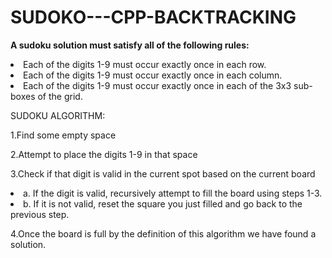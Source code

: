 # SUDOKO---CPP-BACKTRACKING

<b>A sudoku solution must satisfy all of the following rules:</b><br>
<list>
<li>Each of the digits 1-9 must occur exactly once in each row.<br></li>
<li>Each of the digits 1-9 must occur exactly once in each column.<br></li>
<li>Each of the digits 1-9 must occur exactly once in each of the 3x3 sub-boxes of the grid.<br></li>
</list>
  
<p>SUDOKU ALGORITHM:<br></p>
<p>1.Find some empty space <br></p>
<p>2.Attempt to place the digits 1-9 in that space<br></p>
<p>3.Check if that digit is valid in the current spot based on the current board<br></p>
<p><list>
  <li>a. If the digit is valid, recursively attempt to fill the board using steps 1-3.<br></li>
  <li>b. If it is not valid, reset the square you just filled and go back to the previous step.<br></li>
</list></p>
<p>4.Once the board is full by the definition of this algorithm we have found a solution.<br> </p>
